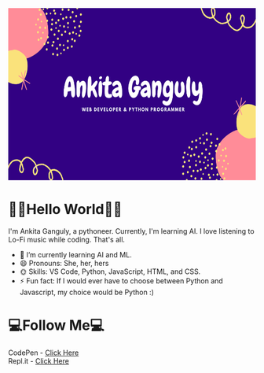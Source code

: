 <img src="readme_header.png" margin-left="100px" width="700px" height="350px">

<h1> <b>👋🏻Hello World👋🏻</b> </h1>

I'm Ankita Ganguly, a pythoneer. Currently, I'm learning AI. I love listening to Lo-Fi music while coding. That's all.

- 🌱 I’m currently learning AI and ML.
- 😄 Pronouns: She, her, hers
- 🌞 Skills: VS Code, Python, JavaScript, HTML, and CSS. 
- ⚡ Fun fact: If I would ever have to choose between Python and Javascript, my choice would be Python :)

<h1> <b>💻Follow Me💻</b> </h1>
CodePen - <a href= "https://codepen.io/i_am_kita" target="_blank"> Click Here </a>
<br>
Repl.it - <a href= "https://repl.it/@iamkita" target="_blank"> Click Here </a>

